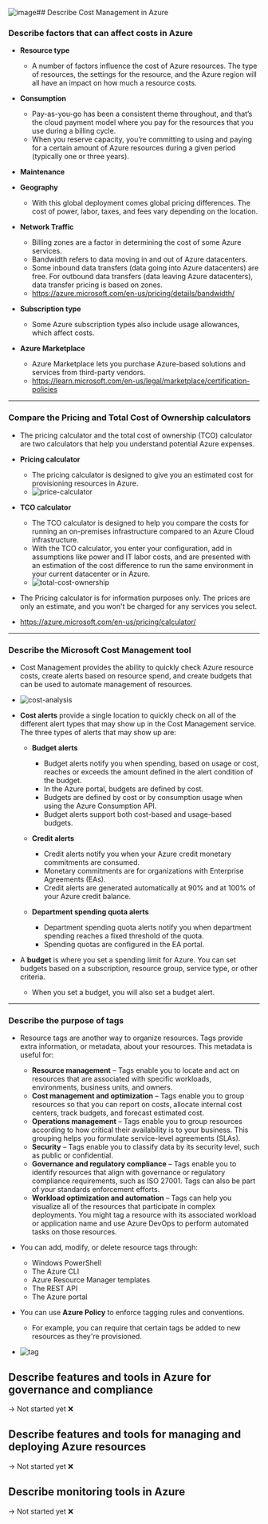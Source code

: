 ![image](https://github.com/user-attachments/assets/7252deb2-d022-4dcb-a04c-497547c9b44f)## Describe Cost Management in Azure

### Describe factors that can affect costs in Azure

- **Resource type**
  - A number of factors influence the cost of Azure resources. The type of resources, the settings for the resource, and the Azure region will all have an impact on how much a resource costs. 

- **Consumption**
  - Pay-as-you-go has been a consistent theme throughout, and that’s the cloud payment model where you pay for the resources that you use during a billing cycle.
  - When you reserve capacity, you’re committing to using and paying for a certain amount of Azure resources during a given period (typically one or three years). 

- **Maintenance**

- **Geography**
  - With this global deployment comes global pricing differences. The cost of power, labor, taxes, and fees vary depending on the location.

- **Network Traffic**
  - Billing zones are a factor in determining the cost of some Azure services.
  - Bandwidth refers to data moving in and out of Azure datacenters. 
  - Some inbound data transfers (data going into Azure datacenters) are free. For outbound data transfers (data leaving Azure datacenters), data transfer pricing is based on zones.
  - https://azure.microsoft.com/en-us/pricing/details/bandwidth/

- **Subscription type**
  - Some Azure subscription types also include usage allowances, which affect costs.

- **Azure Marketplace**
  - Azure Marketplace lets you purchase Azure-based solutions and services from third-party vendors.
  - https://learn.microsoft.com/en-us/legal/marketplace/certification-policies

---

### Compare the Pricing and Total Cost of Ownership calculators

- The pricing calculator and the total cost of ownership (TCO) calculator are two calculators that help you understand potential Azure expenses.

- **Pricing calculator**
  - The pricing calculator is designed to give you an estimated cost for provisioning resources in Azure.
  - ![price-calculator](../images/AZ-900/price-calculator-0a750ac3.png)

- **TCO calculator**
  - The TCO calculator is designed to help you compare the costs for running an on-premises infrastructure compared to an Azure Cloud infrastructure.
  - With the TCO calculator, you enter your configuration, add in assumptions like power and IT labor costs, and are presented with an estimation of the cost difference to run the same environment in your current datacenter or in Azure.
  - ![total-cost-ownership](../images/AZ-900/total-cost-ownership-657fe344.png)
  
- The Pricing calculator is for information purposes only. The prices are only an estimate, and you won't be charged for any services you select.
- https://azure.microsoft.com/en-us/pricing/calculator/

---

### Describe the Microsoft Cost Management tool

- Cost Management provides the ability to quickly check Azure resource costs, create alerts based on resource spend, and create budgets that can be used to automate management of resources.
- ![cost-analysis](../images/AZ-900/cost-analysis-b52dedab.png)

- **Cost alerts** provide a single location to quickly check on all of the different alert types that may show up in the Cost Management service. The three types of alerts that may show up are:

  - **Budget alerts**
    - Budget alerts notify you when spending, based on usage or cost, reaches or exceeds the amount defined in the alert condition of the budget.
    - In the Azure portal, budgets are defined by cost. 
    - Budgets are defined by cost or by consumption usage when using the Azure Consumption API. 
    - Budget alerts support both cost-based and usage-based budgets.

  - **Credit alerts**
    - Credit alerts notify you when your Azure credit monetary commitments are consumed. 
    - Monetary commitments are for organizations with Enterprise Agreements (EAs). 
    - Credit alerts are generated automatically at 90% and at 100% of your Azure credit balance. 

  - **Department spending quota alerts**
    - Department spending quota alerts notify you when department spending reaches a fixed threshold of the quota. 
    - Spending quotas are configured in the EA portal. 

- A **budget** is where you set a spending limit for Azure. You can set budgets based on a subscription, resource group, service type, or other criteria. 
  - When you set a budget, you will also set a budget alert. 

---

### Describe the purpose of tags

- Resource tags are another way to organize resources. Tags provide extra information, or metadata, about your resources. This metadata is useful for:

  - **Resource management** – Tags enable you to locate and act on resources that are associated with specific workloads, environments, business units, and owners.
  - **Cost management and optimization** – Tags enable you to group resources so that you can report on costs, allocate internal cost centers, track budgets, and forecast estimated cost.
  - **Operations management** – Tags enable you to group resources according to how critical their availability is to your business. This grouping helps you formulate service-level agreements (SLAs).
  - **Security** – Tags enable you to classify data by its security level, such as public or confidential.
  - **Governance and regulatory compliance** – Tags enable you to identify resources that align with governance or regulatory compliance requirements, such as ISO 27001. Tags can also be part of your standards enforcement efforts.
  - **Workload optimization and automation** – Tags can help you visualize all of the resources that participate in complex deployments. You might tag a resource with its associated workload or application name and use Azure DevOps to perform automated tasks on those resources.

- You can add, modify, or delete resource tags through:
  - Windows PowerShell
  - The Azure CLI
  - Azure Resource Manager templates
  - The REST API
  - The Azure portal

- You can use **Azure Policy** to enforce tagging rules and conventions.
  - For example, you can require that certain tags be added to new resources as they're provisioned.
- ![tag](../images/AZ-900/tag.png)

## Describe features and tools in Azure for governance and compliance
→ Not started yet ❌

## Describe features and tools for managing and deploying Azure resources 
→ Not started yet ❌

## Describe monitoring tools in Azure
→ Not started yet ❌
